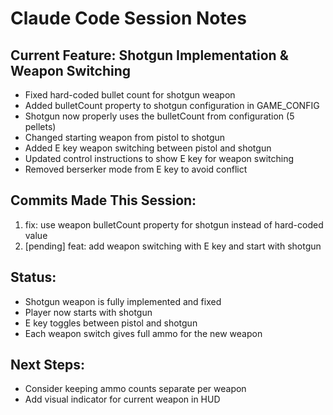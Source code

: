 # Claude Code Session Notes

## Current Feature: Shotgun Implementation & Weapon Switching
- Fixed hard-coded bullet count for shotgun weapon
- Added bulletCount property to shotgun configuration in GAME_CONFIG
- Shotgun now properly uses the bulletCount from configuration (5 pellets)
- Changed starting weapon from pistol to shotgun
- Added E key weapon switching between pistol and shotgun
- Updated control instructions to show E key for weapon switching
- Removed berserker mode from E key to avoid conflict

## Commits Made This Session:
1. fix: use weapon bulletCount property for shotgun instead of hard-coded value
2. [pending] feat: add weapon switching with E key and start with shotgun

## Status:
- Shotgun weapon is fully implemented and fixed
- Player now starts with shotgun
- E key toggles between pistol and shotgun
- Each weapon switch gives full ammo for the new weapon

## Next Steps:
- Consider keeping ammo counts separate per weapon
- Add visual indicator for current weapon in HUD
